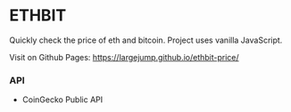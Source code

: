 
# ETHBIT

Quickly check the price of eth and bitcoin.
Project uses vanilla JavaScript.

Visit on Github Pages: https://largejump.github.io/ethbit-price/

### API 
- CoinGecko Public API
